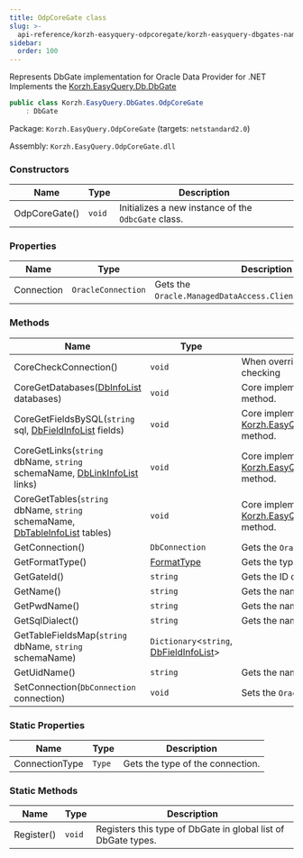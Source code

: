 ```yaml
---
title: OdpCoreGate class
slug: >-
  api-reference/korzh-easyquery-odpcoregate/korzh-easyquery-dbgates-namespace/odpcoregate-class
sidebar:
  order: 100
---
```


Represents DbGate implementation for Oracle Data Provider for .NET  Implements the [Korzh.EasyQuery.Db.DbGate](/easyquery/docs/api-reference/korzh-easyquery-db/korzh-easyquery-db-namespace/dbgate-class)
```csharp
public class Korzh.EasyQuery.DbGates.OdpCoreGate
    : DbGate

```
Package: `Korzh.EasyQuery.OdpCoreGate` (targets: `netstandard2.0`)

Assembly: `Korzh.EasyQuery.OdpCoreGate.dll`

### Constructors

| Name | Type | Description | 
| --- | --- | --- | 
| OdpCoreGate() | `void` | Initializes a new instance of the `OdbcGate` class. | 


### Properties

| Name | Type | Description | 
| --- | --- | --- | 
| Connection | `OracleConnection` | Gets the `Oracle.ManagedDataAccess.Client.OracleConnection`. | 


### Methods

| Name | Type | Description | 
| --- | --- | --- | 
| CoreCheckConnection() | `void` | When overriden in derived class, performs the actual connection checking | 
| CoreGetDatabases([DbInfoList](/easyquery/docs/api-reference/korzh-easyquery-db/korzh-easyquery-db-namespace/dbinfolist-class) databases) | `void` | Core implementation of [Korzh.EasyQuery.Db.DbGate.GetDatabases](/easyquery/docs/api-reference/korzh-easyquery-db/korzh-easyquery-db-namespace/dbgate-class) method. | 
| CoreGetFieldsBySQL(`string` sql, [DbFieldInfoList](/easyquery/docs/api-reference/korzh-easyquery-db/korzh-easyquery-db-namespace/dbfieldinfolist-class) fields) | `void` | Core implementation of [Korzh.EasyQuery.Db.DbGate.GetFieldsBySQL(System.String)](/easyquery/docs/api-reference/korzh-easyquery-db/korzh-easyquery-db-namespace/dbgate-class) method. | 
| CoreGetLinks(`string` dbName, `string` schemaName, [DbLinkInfoList](/easyquery/docs/api-reference/korzh-easyquery-db/korzh-easyquery-db-namespace/dblinkinfolist-class) links) | `void` | Core implementation of [Korzh.EasyQuery.Db.DbGate.GetLinks(System.String,System.String)](/easyquery/docs/api-reference/korzh-easyquery-db/korzh-easyquery-db-namespace/dbgate-class) method. | 
| CoreGetTables(`string` dbName, `string` schemaName, [DbTableInfoList](/easyquery/docs/api-reference/korzh-easyquery-db/korzh-easyquery-db-namespace/dbtableinfolist-class) tables) | `void` | Core implementation of [Korzh.EasyQuery.Db.DbGate.GetTables(System.String,System.String)](/easyquery/docs/api-reference/korzh-easyquery-db/korzh-easyquery-db-namespace/dbgate-class) method. | 
| GetConnection() | `DbConnection` | Gets the `Oracle.ManagedDataAccess.Client.OracleConnection` object. | 
| GetFormatType() | [FormatType](/easyquery/docs/api-reference/korzh-easyquery-db/korzh-easyquery-db-namespace/formattype-enum) | Gets the type of the format. | 
| GetGateId() | `string` | Gets the ID of [Korzh.EasyQuery.Db.DbGate](/easyquery/docs/api-reference/korzh-easyquery-db/korzh-easyquery-db-namespace/dbgate-class) type. | 
| GetName() | `string` | Gets the name of [Korzh.EasyQuery.DbGates.OdpCoreGate](/easyquery/docs/api-reference/korzh-easyquery-odpcoregate/korzh-easyquery-dbgates-namespace/odpcoregate-class) object. | 
| GetPwdName() | `string` | Gets the name of "password" attribute in connection string. | 
| GetSqlDialect() | `string` | Gets the name of default SQL dialect. | 
| GetTableFieldsMap(`string` dbName, `string` schemaName) | `Dictionary`&lt;`string`, [DbFieldInfoList](/easyquery/docs/api-reference/korzh-easyquery-db/korzh-easyquery-db-namespace/dbfieldinfolist-class)&gt; |  | 
| GetUidName() | `string` | Gets the name of User ID attribute in connection string | 
| SetConnection(`DbConnection` connection) | `void` | Sets the `Oracle.ManagedDataAccess.Client.OracleConnection` | 


### Static Properties

| Name | Type | Description | 
| --- | --- | --- | 
| ConnectionType | `Type` | Gets the type of the connection. | 


### Static Methods

| Name | Type | Description | 
| --- | --- | --- | 
| Register() | `void` | Registers this type of DbGate in global list of DbGate types. |
